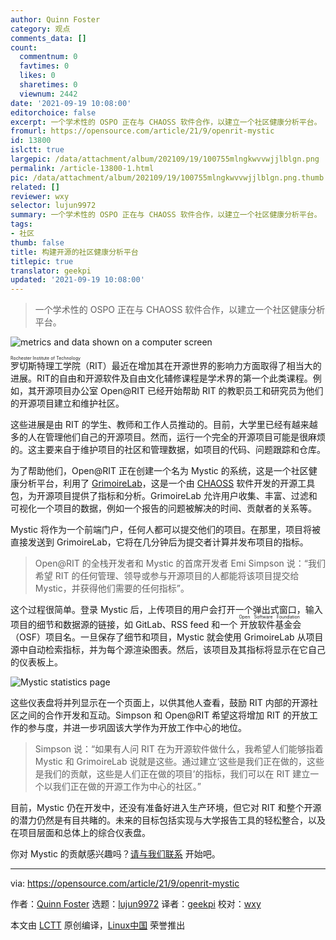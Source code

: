 ```yaml
---
author: Quinn Foster
category: 观点
comments_data: []
count:
  commentnum: 0
  favtimes: 0
  likes: 0
  sharetimes: 0
  viewnum: 2442
date: '2021-09-19 10:08:00'
editorchoice: false
excerpt: 一个学术性的 OSPO 正在与 CHAOSS 软件合作，以建立一个社区健康分析平台。
fromurl: https://opensource.com/article/21/9/openrit-mystic
id: 13800
islctt: true
largepic: /data/attachment/album/202109/19/100755mlngkwvvwjjlblgn.png
permalink: /article-13800-1.html
pic: /data/attachment/album/202109/19/100755mlngkwvvwjjlblgn.png.thumb.jpg
related: []
reviewer: wxy
selector: lujun9972
summary: 一个学术性的 OSPO 正在与 CHAOSS 软件合作，以建立一个社区健康分析平台。
tags:
- 社区
thumb: false
title: 构建开源的社区健康分析平台
titlepic: true
translator: geekpi
updated: '2021-09-19 10:08:00'
---
```



> 
> 一个学术性的 OSPO 正在与 CHAOSS 软件合作，以建立一个社区健康分析平台。
> 
> 
> 


![](/data/attachment/album/202109/19/100755mlngkwvvwjjlblgn.png "metrics and data shown on a computer screen")


<ruby> 罗切斯特理工学院 <rt>  Rochester Institute of Technology </rt></ruby>（RIT）最近在增加其在开源世界的影响力方面取得了相当大的进展。RIT的自由和开源软件及自由文化辅修课程是学术界的第一个此类课程。例如，其开源项目办公室 Open@RIT 已经开始帮助 RIT 的教职员工和研究员为他们的开源项目建立和维护社区。


这些进展是由 RIT 的学生、教师和工作人员推动的。目前，大学里已经有越来越多的人在管理他们自己的开源项目。然而，运行一个完全的开源项目可能是很麻烦的。这主要来自于维护项目的社区和管理数据，如项目的代码、问题跟踪和仓库。


为了帮助他们，Open@RIT 正在创建一个名为 Mystic 的系统，这是一个社区健康分析平台，利用了 [GrimoireLab](https://chaoss.github.io/grimoirelab/)，这是一个由 [CHAOSS](https://chaoss.community/) 软件开发的开源工具包，为开源项目提供了指标和分析。GrimoireLab 允许用户收集、丰富、过滤和可视化一个项目的数据，例如一个报告的问题被解决的时间、贡献者的关系等。


Mystic 将作为一个前端门户，任何人都可以提交他们的项目。在那里，项目将被直接发送到 GrimoireLab，它将在几分钟后为提交者计算并发布项目的指标。



> 
> Open@RIT 的全栈开发者和 Mystic 的首席开发者 Emi Simpson 说：“我们希望 RIT 的任何管理、领导或参与开源项目的人都能将该项目提交给 Mystic，并获得他们需要的任何指标”。
> 
> 
> 


这个过程很简单。登录 Mystic 后，上传项目的用户会打开一个弹出式窗口，输入项目的细节和数据源的链接，如 GitLab、RSS feed 和一个<ruby> 开放软件基金会 <rt>  Open Software Foundation </rt></ruby>（OSF）项目名。一旦保存了细节和项目，Mystic 就会使用 GrimoireLab 从项目源中自动检索指标，并为每个源渲染图表。然后，该项目及其指标将显示在它自己的仪表板上。


![Mystic statistics page](/data/attachment/album/202109/19/100802ij8kkk5ha3qhqqfm.png "Mystic statistics page")


这些仪表盘将并列显示在一个页面上，以供其他人查看，鼓励 RIT 内部的开源社区之间的合作开发和互动。Simpson 和 Open@RIT 希望这将增加 RIT 的开放工作的参与度，并进一步巩固该大学作为开放工作中心的地位。



> 
> Simpson 说：“如果有人问 RIT 在为开源软件做什么，我希望人们能够指着 Mystic 和 GrimoireLab 说就是这些。通过建立‘这些是我们正在做的，这些是我们的贡献，这些是人们正在做的项目’的指标，我们可以在 RIT 建立一个以我们正在做的开源工作为中心的社区。”
> 
> 
> 


目前，Mystic 仍在开发中，还没有准备好进入生产环境，但它对 RIT 和整个开源的潜力仍然是有目共睹的。未来的目标包括实现与大学报告工具的轻松整合，以及在项目层面和总体上的综合仪表盘。


你对 Mystic 的贡献感兴趣吗？[请与我们联系](https://opensource.ieee.org/rit/mystic) 开始吧。




---


via: <https://opensource.com/article/21/9/openrit-mystic>


作者：[Quinn Foster](https://opensource.com/users/quinn-foster) 选题：[lujun9972](https://github.com/lujun9972) 译者：[geekpi](https://github.com/geekpi) 校对：[wxy](https://github.com/wxy)


本文由 [LCTT](https://github.com/LCTT/TranslateProject) 原创编译，[Linux中国](https://linux.cn/) 荣誉推出